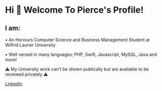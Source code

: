 # Hi 👋 Welcome To Pierce's Profile!

## I am:
  • An Honours Computer Science and Business Management Student at Wilfrid Laurier University

  • Well versed in many languages; PHP, Swift, Javascript, MySQL, Java and more!
  
⚠️ My University work can't be shown publically but are avaliable to be reviewed privately ⚠️

[LinkedIn](https://www.linkedin.com/in/pierce-goulimis) 
